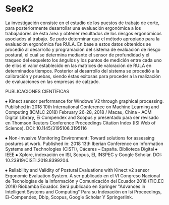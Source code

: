 # SeeK2
La investigación consiste en el estudio de los puestos de trabajo de corte, para posteriormente desarrollar una evaluación ergonómica a los trabajadores de ésta área y obtener resultados de los riesgos ergonómicos asociados al trabajo. Se pudo determinar que el método apropiado para la evaluación ergonómica fue RULA. En base a estos datos obtenidos se procedió al desarrollo y programación del sistema de evaluación de riesgo postural, el cual se determina mediante el sensor de profundidad y el traqueo del esqueleto los ángulos y los puntos de medición entre cada uno de ellos el valor establecido en las matrices de valoración de RULA en determinados tiempos. Posterior al desarrollo del sistema se procedió a la calibración y pruebas, siendo éstas exitosas para proceder a la realización de evaluaciones en las empresas de calzado.


PUBLICACIONES CIENTÍFICAS

⦁	Kinect sensor performance for Windows V2 through graphical processing. Published in 2018 10th International Conference on Machine Learning and Computing (ICMLC 2018) February 26-28, 2018 / Macau, China - ACM Digital Library, Ei Compendex and Scopus y presentado para ser revisado en Thomson Reuters Conference Proceedings Citation Index (ISI Web of Science). DOI: 10.1145/3195106.3195116

⦁	Non-Invasive Monitoring Environment: Toward solutions for assessing postures at work. Published in: 2018 13th Iberian Conference on Information Systems and Technologies (CISTI), Cáceres – España. Biblioteca Digital ⦁	IEEE ⦁	Xplore, indexación en ISI, Scopus, EI, INSPEC y Google Scholar. DOI: 10.23919/CISTI.2018.8399204.

⦁	Reliability and Validity of Postural Evaluations with Kinect v2 sensor Ergonomic Evaluation System. A ser publicado en el VI Congreso Nacional de Tecnologías de la Información y Comunicación del Ecuador 2018 (TIC.EC 2018) Riobamba Ecuador. Será publicado en Springer "Advances in Intelligent Systems and Computing" Para su Indexación en Isi Proceedings, Ei-Compendex, Dblp, Scopus, Google Scholar Y Springerlink.
